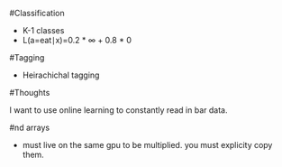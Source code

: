 #Classification

- K-1 classes
- L(a=eat∣x)=0.2 * ∞ + 0.8 * 0

#Tagging

- Heirachichal tagging

#Thoughts

I want to use online learning to constantly read in bar data.


#nd arrays

- must live on the same gpu to be multiplied.  you must explicity copy them.